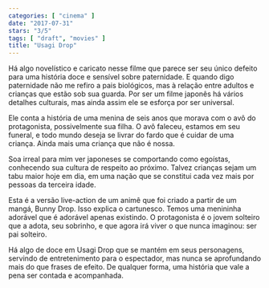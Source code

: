 ```yaml
---
categories: [ "cinema" ]
date: "2017-07-31"
stars: "3/5"
tags: [ "draft", "movies" ]
title: "Usagi Drop"
---
```

Há algo novelístico e caricato nesse filme que parece ser seu único
defeito para uma história doce e sensível sobre paternidade. E quando
digo paternidade não me refiro a pais biológicos, mas à relação
entre adultos e crianças que estão sob sua guarda. Por ser um filme
japonês há vários detalhes culturais, mas ainda assim ele se esforça
por ser universal.

Ele conta a história de uma menina de seis anos que morava com o avô
do protagonista, possivelmente sua filha. O avô faleceu, estamos em
seu funeral, e todo mundo deseja se livrar do fardo que é cuidar de
uma criança. Ainda mais uma criança que não é nossa.

Soa irreal para mim ver japoneses se comportando como egoístas,
conhecendo sua cultura de respeito ao próximo. Talvez crianças sejam
um tabu maior hoje em dia, em uma nação que se constitui cada vez mais
por pessoas da terceira idade.

Esta é a versão live-action de um animê que foi criado a partir de
um mangá, Bunny Drop. Isso explica o cartunesco. Temos uma menininha
adorável que é adorável apenas existindo. O protagonista é o jovem
solteiro que a adota, seu sobrinho, e que agora irá viver o que nunca
imaginou: ser pai solteiro.

Há algo de doce em Usagi Drop que se mantém em seus personagens,
servindo de entretenimento para o espectador, mas nunca se aprofundando
mais do que frases de efeito. De qualquer forma, uma história que vale
a pena ser contada e acompanhada.

